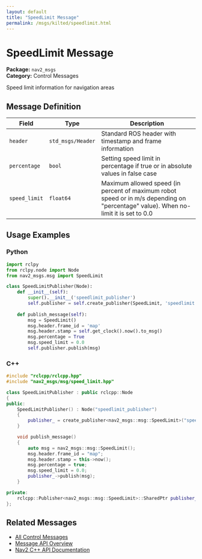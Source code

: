 ```yaml
---
layout: default
title: "SpeedLimit Message"
permalink: /msgs/kilted/speedlimit.html
---
```


# SpeedLimit Message

**Package:** `nav2_msgs`  
**Category:** Control Messages

Speed limit information for navigation areas

## Message Definition

| Field | Type | Description |
|-------|------|-------------|
| `header` | `std_msgs/Header` | Standard ROS header with timestamp and frame information |
| `percentage` | `bool` | Setting speed limit in percentage if true or in absolute values in false case |
| `speed_limit` | `float64` | Maximum allowed speed (in percent of maximum robot speed or in m/s depending on "percentage" value). When no-limit it is set to 0.0 |



## Usage Examples

### Python

```python
import rclpy
from rclpy.node import Node
from nav2_msgs.msg import SpeedLimit

class SpeedLimitPublisher(Node):
    def __init__(self):
        super().__init__('speedlimit_publisher')
        self.publisher = self.create_publisher(SpeedLimit, 'speedlimit', 10)
        
    def publish_message(self):
        msg = SpeedLimit()
        msg.header.frame_id = 'map'
        msg.header.stamp = self.get_clock().now().to_msg()
        msg.percentage = True
        msg.speed_limit = 0.0
        self.publisher.publish(msg)
```

### C++

```cpp
#include "rclcpp/rclcpp.hpp"
#include "nav2_msgs/msg/speed_limit.hpp"

class SpeedLimitPublisher : public rclcpp::Node
{
public:
    SpeedLimitPublisher() : Node("speedlimit_publisher")
    {
        publisher_ = create_publisher<nav2_msgs::msg::SpeedLimit>("speedlimit", 10);
    }

    void publish_message()
    {
        auto msg = nav2_msgs::msg::SpeedLimit();
        msg.header.frame_id = "map";
        msg.header.stamp = this->now();
        msg.percentage = true;
        msg.speed_limit = 0.0;
        publisher_->publish(msg);
    }

private:
    rclcpp::Publisher<nav2_msgs::msg::SpeedLimit>::SharedPtr publisher_;
};
```

## Related Messages

- [All Control Messages](/kilted/msgs/index.html#control-messages)
- [Message API Overview](/kilted/msgs/index.html)
- [Nav2 C++ API Documentation](/kilted/html/index.html)
